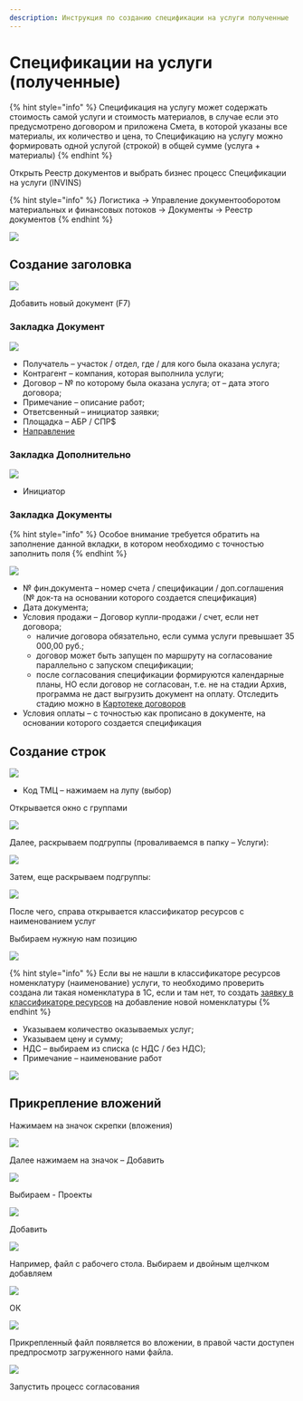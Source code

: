 ```yaml
---
description: Инструкция по созданию спецификации на услуги полученные
---
```


# Спецификации на услуги (полученные)

{% hint style="info" %}
Спецификация на услугу может содержать стоимость самой услуги и стоимость материалов, в случае если это предусмотрено договором и приложена Смета, в которой указаны все материалы, их количество и цена, то Спецификацию на услугу можно формировать одной услугой (строкой) в общей сумме (услуга + материалы)
{% endhint %}

Открыть Реестр документов и выбрать бизнес процесс Спецификации на услуги (INVINS)

{% hint style="info" %}
Логистика → Управление документооборотом материальных и финансовых потоков → Документы → Реестр документов
{% endhint %}

![](<../../.gitbook/assets/4 (68).png>)

## Создание заголовка

![](<../../.gitbook/assets/6 (27).png>)

Добавить новый документ (F7)

### Закладка Документ

![](<../../.gitbook/assets/image (893).png>)

* Получатель – участок / отдел, где / для кого была оказана услуга;
* Контрагент – компания, которая выполнила услуги;
* Договор – № по которому была оказана услуга; от – дата этого договора;
* Примечание – описание работ;
* Ответсвенный – инициатор заявки;
* Площадка – АБР / СПР$
* [Направление](../nsi/napravlenie-sogl.md)

### **Закладка Дополнительно**

![](<../../.gitbook/assets/8 (30).png>)

* Инициатор

### **Закладка Документы**

{% hint style="info" %}
Особое внимание требуется обратить на заполнение данной вкладки, в котором необходимо с точностью заполнить поля
{% endhint %}

![](<../../.gitbook/assets/9 (11).png>)

* № фин.документа – номер счета / спецификации / доп.соглашения (№ док-та на основании которого создается спецификация)
* Дата документа;
* Условия продажи – Договор купли-продажи / счет, если нет договора;
  * наличие договора обязательно, если сумма услуги превышает 35 000,00 руб.;
  * договор может быть запущен по маршруту на согласование параллельно с запуском спецификации;
  * после согласования спецификации формируются календарные планы, НО если  договор не согласован, т.е. не на стадии Архив, программа не даст выгрузить документ на оплату. Отследить стадию можно в [Картотеке договоров](../../kontraktno-dogovornoi-uchet/sozdanie-dokumentov/)
* Условия оплаты – с точностью как прописано в документе, на основании которого создается спецификация

## **Создание строк**

![](<../../.gitbook/assets/10 (15).png>)

* Код ТМЦ – нажимаем на лупу (выбор)

Открывается окно с группами

![](<../../.gitbook/assets/11 (11).png>)

Далее, раскрываем подгруппы (проваливаемся в папку – Услуги):

![](<../../.gitbook/assets/12 (22).png>)

Затем, еще раскрываем подгруппы:

![](<../../.gitbook/assets/13 (21).png>)

После чего, справа открывается классификатор ресурсов с наименованием услуг

Выбираем нужную нам позицию

![](<../../.gitbook/assets/14 (6).png>)

{% hint style="info" %}
Если вы не нашли в классификаторе ресурсов номенклатуру (наименование) услуги, то необходимо проверить создана ли такая номенклатура в 1С, если и там нет, то создать [заявку в классификаторе ресурсов](../../upravlenie-mdm/zayavki-na-vvod-resursov/) на добавление новой номенклатуры
{% endhint %}

* Указываем количество оказываемых услуг;
* Указываем цену и сумму;
* НДС – выбираем из списка (с НДС / без НДС);
* Примечание – наименование работ

![](<../../.gitbook/assets/15 (4).png>)

## **Прикрепление вложений**

Нажимаем на значок скрепки (вложения)

![](<../../.gitbook/assets/16 (13).png>)

Далее нажимаем на значок – Добавить

![](<../../.gitbook/assets/17 (7).png>)

Выбираем - Проекты

![](<../../.gitbook/assets/18 (11).png>)

Добавить

![](<../../.gitbook/assets/19 (5).png>)

Например, файл с рабочего стола. Выбираем и двойным щелчком добавляем

![](<../../.gitbook/assets/20 (6).png>)

ОК

![](<../../.gitbook/assets/21 (9).png>)

Прикрепленный файл появляется во вложении, в правой части доступен предпросмотр загруженного нами файла.

![](<../../.gitbook/assets/22 (2).png>)

Запустить процесс согласования
